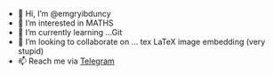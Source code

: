- 👋 Hi, I’m @emgryibduncy
- 👀 I’m interested in MATHS
- 🌱 I’m currently learning ...Git
- 💞️ I’m looking to collaborate on ... tex LaTeX image embedding (very stupid)
- 📫 Reach me via [Telegram](https://t.me/emgryibduncy)

<!---
emgryibduncy/emgryibduncy is a ✨ special ✨ repository because its `README.md` (this file) appears on your GitHub profile.
You can click the Preview link to take a look at your changes.
--->
